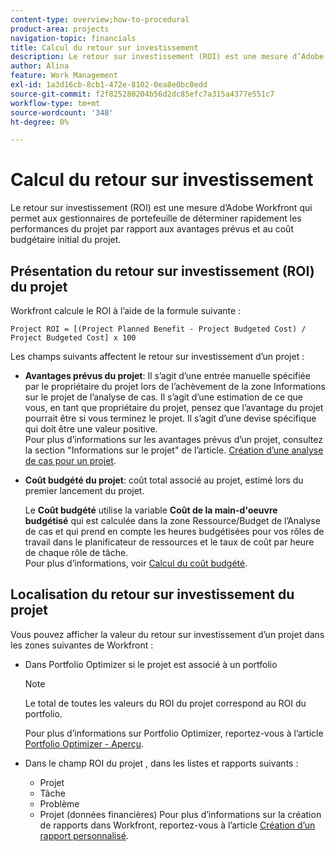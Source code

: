 ```yaml
---
content-type: overview;how-to-procedural
product-area: projects
navigation-topic: financials
title: Calcul du retour sur investissement
description: Le retour sur investissement (ROI) est une mesure d’Adobe Workfront qui permet aux gestionnaires de portefeuille de déterminer rapidement les performances du projet par rapport aux avantages prévus et au coût budgétaire initial du projet.
author: Alina
feature: Work Management
exl-id: 1a3d16cb-8cb1-472e-8102-0ea8e0bc0edd
source-git-commit: f2f825280204b56d2dc85efc7a315a4377e551c7
workflow-type: tm+mt
source-wordcount: '348'
ht-degree: 0%

---
```


# Calcul du retour sur investissement

Le retour sur investissement (ROI) est une mesure d’Adobe Workfront qui permet aux gestionnaires de portefeuille de déterminer rapidement les performances du projet par rapport aux avantages prévus et au coût budgétaire initial du projet.

## Présentation du retour sur investissement (ROI) du projet

Workfront calcule le ROI à l’aide de la formule suivante :

```
Project ROI = [(Project Planned Benefit - Project Budgeted Cost) / Project Budgeted Cost] x 100
```

Les champs suivants affectent le retour sur investissement d’un projet :

* **Avantages prévus du projet**: Il s’agit d’une entrée manuelle spécifiée par le propriétaire du projet lors de l’achèvement de la zone Informations sur le projet de l’analyse de cas. Il s’agit d’une estimation de ce que vous, en tant que propriétaire du projet, pensez que l’avantage du projet pourrait être si vous terminez le projet. Il s’agit d’une devise spécifique qui doit être une valeur positive.\
   Pour plus d’informations sur les avantages prévus d’un projet, consultez la section &quot;Informations sur le projet&quot; de l’article. [Création d’une analyse de cas pour un projet](../../../manage-work/projects/define-a-business-case/create-business-case.md).

* **Coût budgété du projet**: coût total associé au projet, estimé lors du premier lancement du projet.

   Le **Coût budgété** utilise la variable **Coût de la main-d&#39;oeuvre budgétisé** qui est calculée dans la zone Ressource/Budget de l’Analyse de cas et qui prend en compte les heures budgétisées pour vos rôles de travail dans le planificateur de ressources et le taux de coût par heure de chaque rôle de tâche.\
   Pour plus d’informations, voir [Calcul du coût budgété](../../../manage-work/projects/project-finances/budgeted-cost.md).

## Localisation du retour sur investissement du projet

Vous pouvez afficher la valeur du retour sur investissement d’un projet dans les zones suivantes de Workfront :

* Dans Portfolio Optimizer si le projet est associé à un portfolio

   >[!NOTE]
   >
   >Le total de toutes les valeurs du ROI du projet correspond au ROI du portfolio.

   Pour plus d’informations sur Portfolio Optimizer, reportez-vous à l’article [Portfolio Optimizer - Aperçu](../../../manage-work/portfolios/portfolio-optimizer/portfolio-optimizer-overview.md).

* Dans le champ ROI du projet , dans les listes et rapports suivants : 

   * Projet
   * Tâche
   * Problème
   * Projet (données financières)
   Pour plus d’informations sur la création de rapports dans Workfront, reportez-vous à l’article [Création d’un rapport personnalisé](../../../reports-and-dashboards/reports/creating-and-managing-reports/create-custom-report.md).
